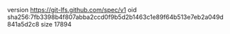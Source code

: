 version https://git-lfs.github.com/spec/v1
oid sha256:7fb3398b4f807abba2ccd0f9b5d2b1463c1e89f64b513e7eb2a049d841a5d2c8
size 17894
